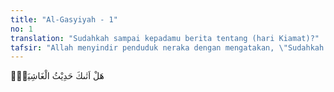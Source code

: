 ```yaml
---
title: "Al-Gasyiyah - 1"
no: 1
translation: "Sudahkah sampai kepadamu berita tentang (hari Kiamat)?"
tafsir: "Allah menyindir penduduk neraka dengan mengatakan, \"Sudahkah sampai kepada kamu berita tentang hari Kiamat.\""
---
```


هَلْ اَتٰىكَ حَدِيْثُ الْغَاشِيَةِۗ
